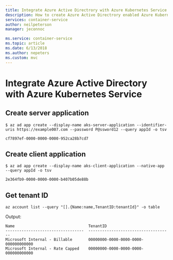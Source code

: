 ```yaml
---
title: Integrate Azure Active Directrory with Azure Kubernetes Service
description: How to create Azure Active Directrory enabled Azure Kubernetes Service clusters.
services: container-service
author: neilpeterson
manager: jeconnoc

ms.service: container-service
ms.topic: article
ms.date: 6/13/2018
ms.author: nepeters
ms.custom: mvc
---
```


# Integrate Azure Active Directory with Azure Kubernetes Service

## Create server application

```azurecli
$ az ad app create --display-name aks-server-application --identifier-uris https://example007.com --password P@ssword12 --query appId -o tsv

cf7897ef-0000-0000-0000-952ca28b7cd7
```

## Create client application

```azurecli
$ az ad app create --display-name aks-client-application --native-app --query appId -o tsv

2e364fb9-0000-0000-0000-b407b05de88b
```

## Get tenant ID

```azurecli
az account list --query "[].{Name:name,TenantID:tenantId}" -o table
```

Output:

```
Name                                TenantID
----------------------------------  ------------------------------------
Microsoft Internal - Billable       00000000-0000-0000-0000-000000000000
Microsoft Internal - Rate Capped    00000000-0000-0000-0000-000000000000
```
